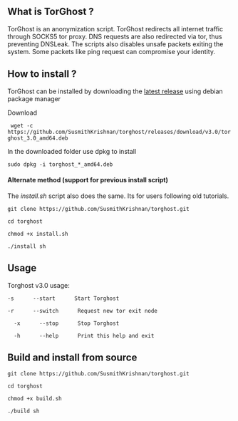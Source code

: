 ## What is TorGhost ?
TorGhost is an anonymization script. TorGhost redirects all internet traffic through SOCKS5 tor proxy. DNS requests are also redirected via tor, thus preventing DNSLeak. The scripts also disables unsafe packets exiting the system. Some packets like ping request can compromise your identity.


## How to install ?
TorGhost can be installed by downloading the [latest release](https://github.com/SusmithKrishnan/torghost/releases) using debian package manager

Download

` wget -c https://github.com/SusmithKrishnan/torghost/releases/download/v3.0/torghost_3.0_amd64.deb`

In the downloaded folder use dpkg to install

`sudo dpkg -i torghost_*_amd64.deb`



#### Alternate method (support for previous install script)
The *install.sh* script also does the same. Its for users following old tutorials.

`git clone https://github.com/SusmithKrishnan/torghost.git`

`cd torghost`

`chmod +x install.sh`

`./install sh`


## Usage
Torghost v3.0 usage:

  `-s      --start      Start Torghost`

  `-r      --switch      Request new tor exit node`

`  -x      --stop      Stop Torghost`

`  -h      --help      Print this help and exit`


## Build and install from source
`git clone https://github.com/SusmithKrishnan/torghost.git`

`cd torghost`

`chmod +x build.sh`

`./build sh`


